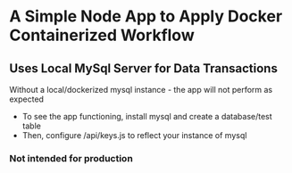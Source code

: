 # A Simple Node App to Apply Docker Containerized Workflow

## Uses Local MySql Server for Data Transactions

Without a local/dockerized mysql instance - the app will not perform as expected

 -  To see the app functioning, install mysql and create a database/test table
 -  Then, configure /api/keys.js to reflect your instance of mysql 


### Not intended for production